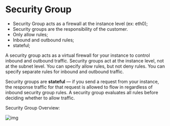 # Security Group

- Security Group acts as a firewall at the instance level (ex: eth0);
- Security groups are the responsibility of the customer.
- Only allow rules;
- Inbound and outbound rules;
- stateful;

A security group acts as a virtual firewall for your instance to control inbound and outbound traffic. Security groups act at the instance level, not at the subnet level. You can specify allow rules, but not deny rules. You can specify separate rules for inbound and outbound traffic.

Security groups are **stateful** — if you send a request from your instance, the response traffic for that request is allowed to flow in regardless of inbound security group rules. A security group evaluates all rules before deciding whether to allow traffic.

Security Group Overview:

![img](https://assets-pt.media.datacumulus.com/aws-clf-pt/assets/pt1-q42-i1.jpg)
